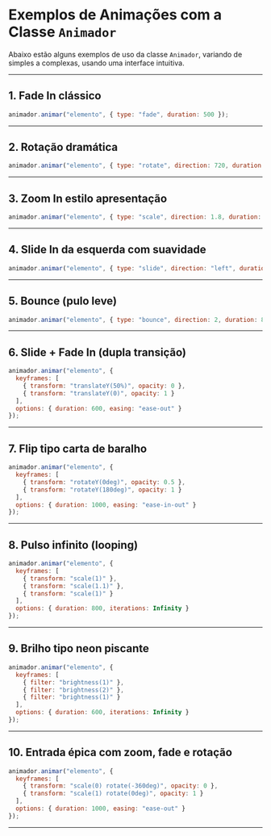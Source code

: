 # Exemplos de Animações com a Classe `Animador`

Abaixo estão alguns exemplos de uso da classe `Animador`, variando de simples a complexas, usando uma interface intuitiva.

---

## 1. Fade In clássico
```js
animador.animar("elemento", { type: "fade", duration: 500 });
```

---

## 2. Rotação dramática
```js
animador.animar("elemento", { type: "rotate", direction: 720, duration: 1000 });
```

---

## 3. Zoom In estilo apresentação
```js
animador.animar("elemento", { type: "scale", direction: 1.8, duration: 600 });
```

---

## 4. Slide In da esquerda com suavidade
```js
animador.animar("elemento", { type: "slide", direction: "left", duration: 700, easing: "ease-out" });
```

---

## 5. Bounce (pulo leve)
```js
animador.animar("elemento", { type: "bounce", direction: 2, duration: 800 });
```

---

## 6. Slide + Fade In (dupla transição)
```js
animador.animar("elemento", { 
  keyframes: [
    { transform: "translateY(50%)", opacity: 0 },
    { transform: "translateY(0)", opacity: 1 }
  ],
  options: { duration: 600, easing: "ease-out" }
});
```

---

## 7. Flip tipo carta de baralho
```js
animador.animar("elemento", {
  keyframes: [
    { transform: "rotateY(0deg)", opacity: 0.5 },
    { transform: "rotateY(180deg)", opacity: 1 }
  ],
  options: { duration: 1000, easing: "ease-in-out" }
});
```

---

## 8. Pulso infinito (looping)
```js
animador.animar("elemento", {
  keyframes: [
    { transform: "scale(1)" },
    { transform: "scale(1.1)" },
    { transform: "scale(1)" }
  ],
  options: { duration: 800, iterations: Infinity }
});
```

---

## 9. Brilho tipo neon piscante
```js
animador.animar("elemento", {
  keyframes: [
    { filter: "brightness(1)" },
    { filter: "brightness(2)" },
    { filter: "brightness(1)" }
  ],
  options: { duration: 600, iterations: Infinity }
});
```

---

## 10. Entrada épica com zoom, fade e rotação
```js
animador.animar("elemento", {
  keyframes: [
    { transform: "scale(0) rotate(-360deg)", opacity: 0 },
    { transform: "scale(1) rotate(0deg)", opacity: 1 }
  ],
  options: { duration: 1000, easing: "ease-out" }
});
```

---